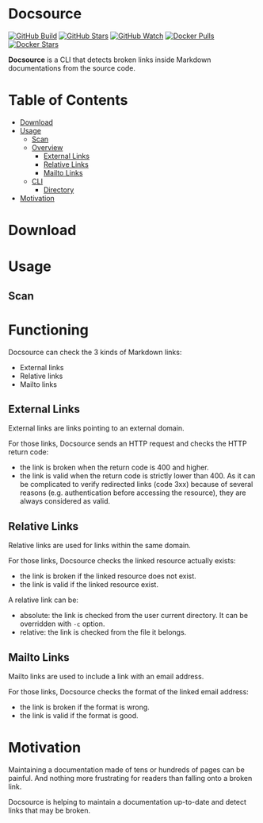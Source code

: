 # Docsource

[![GitHub Build](https://img.shields.io/github/actions/workflow/status/loicgreffier/docsource/continuous_integration.yml?branch=main&logo=github&style=for-the-badge)](https://github.com/loicgreffier/docsource/actions/workflows/continuous_integration.yml)
[![GitHub Stars](https://img.shields.io/github/stars/loicgreffier/docsource?logo=github&style=for-the-badge)](https://github.com/loicgreffier/docsource)
[![GitHub Watch](https://img.shields.io/github/watchers/loicgreffier/docsource?logo=github&style=for-the-badge)](https://github.com/loicgreffier/docsource)
[![Docker Pulls](https://img.shields.io/docker/pulls/loicgreffier/docsource?label=Pulls&logo=docker&style=for-the-badge)](https://hub.docker.com/r/loicgreffier/docsource/tags)
[![Docker Stars](https://img.shields.io/docker/stars/loicgreffier/docsource?label=Stars&logo=docker&style=for-the-badge)](https://hub.docker.com/r/loicgreffier/docsource)

**Docsource** is a CLI that detects broken links inside Markdown documentations from the source code.

# Table of Contents

* [Download](#download)
* [Usage](#usage)
  * [Scan](#scan)
  * [Overview](#overview)
    * [External Links](#external-links)
    * [Relative Links](#relative-links)
    * [Mailto Links](#mailto-links)
  * [CLI](#cli)
    * [Directory](#directory)
* [Motivation](#motivation)

# Download

# Usage

## Scan 


# Functioning 

Docsource can check the 3 kinds of Markdown links:
- External links
- Relative links
- Mailto links

## External Links

External links are links pointing to an external domain.

For those links, Docsource sends an HTTP request and checks the HTTP return code:
- the link is broken when the return code is 400 and higher.
- the link is valid when the return code is strictly lower than 400.
As it can be complicated to verify redirected links (code 3xx) because of several reasons (e.g. authentication before accessing the resource), they are always considered as valid.

## Relative Links

Relative links are used for links within the same domain.

For those links, Docsource checks the linked resource actually exists:
- the link is broken if the linked resource does not exist.
- the link is valid if the linked resource exist.

A relative link can be:
- absolute: the link is checked from the user current directory. It can be overridden with `-c` option.
- relative: the link is checked from the file it belongs.

## Mailto Links

Mailto links are used to include a link with an email address.

For those links, Docsource checks the format of the linked email address:
- the link is broken if the format is wrong.
- the link is valid if the format is good.

# Motivation

Maintaining a documentation made of tens or hundreds of pages can be painful. 
And nothing more frustrating for readers than falling onto a broken link.

Docsource is helping to maintain a documentation up-to-date and detect links that may be broken.
